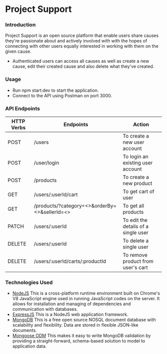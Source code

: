 # Project Support
### Introduction
Project Support is an open source platform that enable users share causes they're passionate about and actively involved with with the hopes of connecting with other users equally interested in working with them on the given cause.
<!-- ### Project Support Features
* Users can signup and login to their accounts
* Public (non-authenticated) users can access all causes on the platform -->
* Authenticated users can access all causes as well as create a new cause, edit their created cause and also delete what they've created.
<!-- ### Installation Guide
* Clone this repository [here](https://github.com/blackdevelopa/ProjectSupport.git).
* The develop branch is the most stable branch at any given time, ensure you're working from it.
* Run npm install to install all dependencies
* You can either work with the default mLab database or use your locally installed MongoDB. Do configure to your choice in the application entry file.
* Create an .env file in your project root folder and add your variables. See .env.sample for assistance. -->
### Usage
* Run npm start:dev to start the application.
* Connect to the API using Postman on port 3000.
### API Endpoints
| HTTP Verbs | Endpoints | Action |
| --- | --- | --- |
| POST | /users | To create a new user account |
| POST | /user/login | To login an existing user account |
| POST | /products | To create a new product |
| GET | /users/:userId/cart | To get cart of user |
| GET | /products/?category=<>&orderBy=<>&sellerId=<> | To get all products |
| PATCH | /users/:userId | To edit the details of a single user |
| DELETE | /users/:userId | To delete a single user |
| DELETE | /users/:userId/carts/:productId | To remove product from user's cart |
### Technologies Used
* [NodeJS](https://nodejs.org/) This is a cross-platform runtime environment built on Chrome's V8 JavaScript engine used in running JavaScript codes on the server. It allows for installation and managing of dependencies and communication with databases.
* [ExpressJS](https://www.expresjs.org/) This is a NodeJS web application framework.
* [MongoDB](https://www.mongodb.com/) This is a free open source NOSQL document database with scalability and flexibility. Data are stored in flexible JSON-like documents.
* [Mongoose ODM](https://mongoosejs.com/) This makes it easy to write MongoDB validation by providing a straight-forward, schema-based solution to model to application data.
<!-- ### Authors
* [Black Developa](https://github.com/blackdevelopa)
* ![alt text](https://avatars0.githubusercontent.com/u/29962968?s=400&u=7753a408ed02e51f88a13a5d11014484bc4d80ee&v=4) -->
<!-- ### License
This project is available for use under the MIT License. -->

